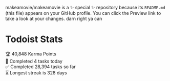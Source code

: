 makeamovie/makeamovie is a ✨ special ✨ repository because its `README.md` (this file) appears on your GitHub profile.
You can click the Preview link to take a look at your changes. darn right ya can

# Todoist Stats

<!-- TODO-IST:START -->
🏆  40,848 Karma Points           
🌸  Completed 4 tasks today           
✅  Completed 28,394 tasks so far           
⏳  Longest streak is 328 days
<!-- TODO-IST:END -->